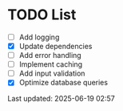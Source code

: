 # TODO List

- [ ] Add logging
- [x] Update dependencies
- [ ] Add error handling
- [ ] Implement caching
- [ ] Add input validation
- [x] Optimize database queries

Last updated: 2025-06-19 02:57
